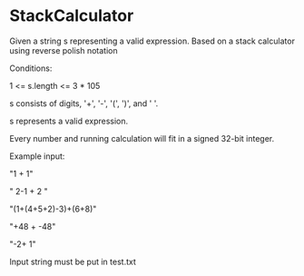 # StackCalculator

Given a string s representing a valid expression.
Based on a stack calculator using reverse polish notation

Conditions:

  1 <= s.length <= 3 * 105
  
  s consists of digits, '+', '-', '(', ')', and ' '.
  
  s represents a valid expression.
  
  Every number and running calculation will fit in a signed 32-bit integer.
  
  
Example input:

"1 + 1"

" 2-1 + 2 "

"(1+(4+5+2)-3)+(6+8)"

"+48 + -48"

"-2+ 1"


Input string must be put in test.txt
